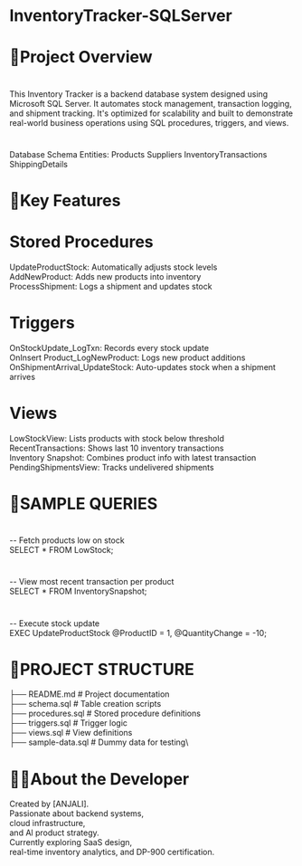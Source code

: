 # InventoryTracker-SQLServer
# 🔎Project Overview
#
This Inventory Tracker is a backend database system designed using Microsoft SQL Server. It automates stock management, transaction logging, and shipment tracking. It's optimized for scalability and built to demonstrate real-world business operations using SQL procedures, triggers, and views.
#
Database Schema
Entities:
Products
Suppliers
InventoryTransactions
ShippingDetails
# 🔩Key Features
#
# Stored Procedures
UpdateProductStock: Automatically adjusts stock levels\
AddNewProduct: Adds new products into inventory\
ProcessShipment: Logs a shipment and updates stock
# Triggers
OnStockUpdate_LogTxn: Records every stock update\
OnInsert Product_LogNewProduct: Logs new product additions\
OnShipmentArrival_UpdateStock: Auto-updates stock when a shipment arrives
# Views
LowStockView: Lists products with stock below threshold\
RecentTransactions: Shows last 10 inventory transactions\
Inventory Snapshot: Combines product info with latest transaction\
PendingShipmentsView: Tracks undelivered shipments

# 🧪SAMPLE QUERIES 
#
-- Fetch products low on stock\
SELECT * FROM LowStock;
#
-- View most recent transaction per product\
SELECT * FROM InventorySnapshot;
#
-- Execute stock update\
EXEC UpdateProductStock @ProductID = 1, @QuantityChange = -10;

# 📂PROJECT STRUCTURE

├── README.md                # Project documentation\
├── schema.sql               # Table creation scripts\
├── procedures.sql           # Stored procedure definitions\
├── triggers.sql             # Trigger logic\
├── views.sql                # View definitions\
├── sample-data.sql          # Dummy data for testing\

# 🙋‍♀️About the Developer
Created by [ANJALI].\
Passionate about backend systems,\
cloud infrastructure, \
and Al product strategy.\
Currently exploring SaaS design,\
real-time inventory analytics, and DP-900 certification.

